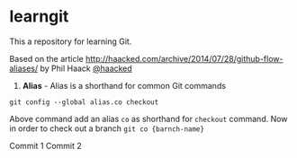 learngit
========

This a repository for learning Git.

Based on the article http://haacked.com/archive/2014/07/28/github-flow-aliases/
by Phil Haack [@haacked](https://github.com/haacked)

1. **Alias** - Alias is a shorthand for common Git commands

  ```git config --global alias.co checkout```

  Above command add an alias ```co``` as shorthand for ```checkout``` command.
  Now in order to check out a branch ```git co {barnch-name}```
  
  Commit 1
  Commit 2
